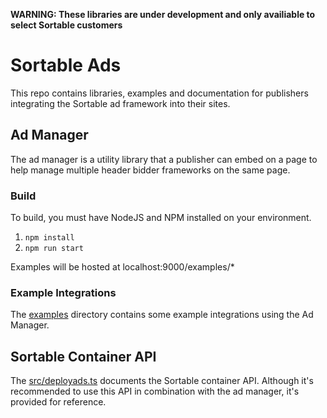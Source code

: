 
**WARNING: These libraries are under development and only availiable to select Sortable customers**

# Sortable Ads

This repo contains libraries, examples and documentation for publishers integrating the Sortable ad framework into their sites.

## Ad Manager

The ad manager is a utility library that a publisher can embed on a page to help manage multiple header bidder frameworks on the same page.

### Build

To build, you must have NodeJS and NPM installed on your environment.

1. `npm install`
2. `npm run start`

Examples will be hosted at localhost:9000/examples/*

### Example Integrations

The [examples](/examples) directory contains some example integrations using the Ad Manager.

## Sortable Container API

The [src/deployads.ts](/src/deployads.ts) documents the Sortable container API. Although it's recommended to use this API in combination with the ad manager, it's provided for reference.
